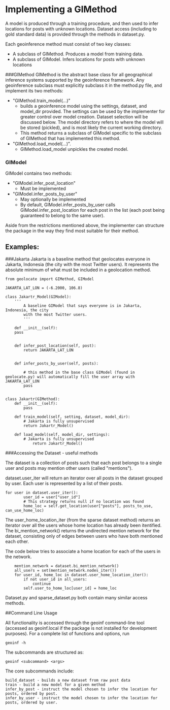# Implementing a GIMethod

A model is produced through a training procedure, and then used to infer locations for posts with unknown locations. Dataset access (including to gold standard data) is provided through the methods in dataset.py. 

Each geoinference method must consist of two key classes:
* A subclass of GIMethod. Produces a model from training data. 
* A subclass of GIModel. Infers locations for posts with unknown locations

###GIMethod
GIMethod is the abstract base class for all geographical inference systems supported by the geoinference framework. Any geoinference subclass must explicitly subclass it in the method.py file, and implement its two methods: 
* "GIMethod.train_model(...)" 
  * builds a geoinference model using the settings, dataset, and model_dir provided. The settings can be used by the implementer for greater control over model creation. Dataset selection will be discussed below. The model directory refers to where the model will be stored (pickled), and is most likely the current working directory.
  * This method returns a subclass of GIModel specific to the subclass of GIMethod that has implemented this method. 
* "GIMethod.load_model(...)". 
  * GIMethod.load_model unpickles the created model.

### GIModel
GIModel contains two methods: 

* "GIModel.infer_post_location"
   * Must be implemented
* "GIModel.infer_posts_by_user"
  * May optionally be implemented  
  * By default, GIModel.infer_posts_by_user calls GIModel.infer_post_location for each post in the list (each post being guaranteed to belong to the same user). 

Aside from the restrictions mentioned above, the implementer can structure the package in the way they find most suitable for their method. 
 
## Examples:

###Jakarta
Jakarta is a baseline method that geolocates everyone in Jakarta, Indonesia (the city with the most Twitter users). It represents the absolute minimum of what must be included in a geolocation method.  

    
    from geolocate import GIMethod, GIModel

    JAKARTA_LAT_LON = (-6.2000, 106.8)

    class Jakartr_Model(GIModel):
        '''
            A baseline GIModel that says everyone is in Jakarta, Indonesia, the city
            with the most Twitter users.
            '''

        def __init__(self):
        pass


        def infer_post_location(self, post):
            return JAKARTA_LAT_LON


        def infer_posts_by_user(self, posts):

            # this method in the base class GIModel (found in geolocate.py) will automatically fill the user array with JAKARTA_LAT_LON
            pass


    class Jakartr(GIMethod):
        def __init__(self):
            pass
    
        def train_model(self, setting, dataset, model_dir):
            # Jakarta is fully unsupervised
            return Jakartr_Model()
    
        def load_model(self, model_dir, settings):
            # Jakarta is fully unsupervised
                return Jakartr_Model()

###Accessing the Dataset - useful methods

The dataset is a collection of posts such that each post belongs to a single user and posts may
mention other users (called "mentions").

dataset.user_iter will return an iterator over all posts in the dataset grouped by user. Each user is represented by a list of their posts. 

    for user in dataset.user_iter():
            user_id = user["user_id"]
            # This strategy returns null if no location was found
            home_loc = self.get_location(user["posts"], posts_to_use, can_use_home_loc)
	
The user_home_location_iter (from the sparse dataset method) returns an iterator over all the users whose home location has already been itentified. The bi_mention_network() returns the undirected mention network for the dataset, consisting only of edges between users who have both mentioned each other.

The code below tries to associate a home location for each of the users in the network. 

        mention_network = dataset.bi_mention_network()
        all_users = set(mention_network.nodes_iter())
        for user_id, home_loc in dataset.user_home_location_iter():           
            if not user_id in all_users:
                continue
            self.user_to_home_loc[user_id] = home_loc

Dataset.py and sparse_dataset.py both contain many similar access methods. 

##Command Line Usage

All functionality is accessed through the geoinf command-line tool (accessed as geoinf.local if the package is not installed for development purposes). For a complete list of functions and options, run

    geoinf -h

The subcommands are structured as:

    geoinf <subcommand> <args>

The core subcommands include:

    build_dataset - builds a new dataset from raw post data
    train - build a new model for a given method
    infer_by_post - instruct the model chosen to infer the location for posts, ordered by post.
    infer_by_user - instruct the model chosen to infer the location for posts, ordered by user.
